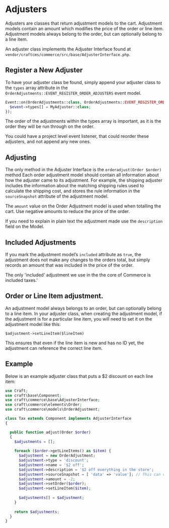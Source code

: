 # Adjusters

Adjusters are classes that return adjustment models to the cart. Adjustment models contain an amount which modifies the price of the order or line item. Adjustment models always belong to the order, but can optionally belong to a line item.

An adjuster class implements the Adjuster Interface found at `vendor/craftcms/commerce/src/base/AdjusterInterface.php`.

## Register a New Adjuster

To have your adjuster class be found, simply append your adjuster class to the `types` array attribute in the `OrderAdjustments::EVENT_REGISTER_ORDER_ADJUSTERS` event model.

```php
Event::on(OrderAdjustments::class, OrderAdjustments::EVENT_REGISTER_ORDER_ADJUSTERS, function(RegisterComponentTypesEvent $event) {
  $event->types[] = MyAdjuster::class;
});
```

The order of the adjustments within the types array is important, as it is the order they will be run through on the order.

You could have a project level event listener, that could reorder these adjusters, and not append any new ones.

## Adjusting

The only method in the Adjuster Interface is the `orderadjust(Order $order)` method
Each order adjustment model should contain all information about how the adjuster came to its adjustment. For example, the shipping adjuster includes the information about the matching shipping rules used to calculate the shipping cost, and stores the rule information in the `sourceSnapshot` attribute of the adjustment model.

The `amount` value on the Order Adjustment model is used when totalling the cart. Use negative amounts to reduce the price of the order.

If you need to explain in plain text the adjustment made use the `description` field on the Model.

## Included Adjustments

If you mark the adjustment model’s `included` attribute as `true`, the adjustment does not make any changes to the orders total, but simply records an amount that was included in the price of the order.

The only 'included' adjustment we use in the the core of Commerce is included taxes.'

## Order or Line Item adjustment.

An adjustment model always belongs to an order, but can optionally belong to a line item. In your adjuster class, when creating the adjustment model, if the adjustment is for a particular line item, you will need to set it on the adjustment model like this:

`$adjustment->setLineItem($lineItem)`

This ensures that even if the line item is new and has no ID yet, the adjustment can reference the correct line item.

## Example

Below is an example adjuster class that puts a $2 discount on each line item:

```php
use Craft;
use craft\base\Component;
use craft\commerce\base\AdjusterInterface;
use craft\commerce\elements\Order;
use craft\commerce\models\OrderAdjustment;

class Tax extends Component implements AdjusterInterface
{

  public function adjust(Order $order)
  {
    $adjustments = [];
    
    foreach ($order->getLineItems() as $item) {
      $adjustment = new OrderAdjustment;
      $adjustment->type = 'discount';
      $adjustment->name = '$2 off';
      $adjustment->description = '$2 off everything in the store';
      $adjustment->sourceSnapshot = [ 'data' => 'value']; // This can contain information about how the adjustment came to be
      $adjustment->amount = -2;
      $adjustment->setOrder($order);
      $adjustment->setLineItem($item);
      
      $adjustments[] = $adjustment;
    }
    
    return $adjustments;
  }
}        
```
